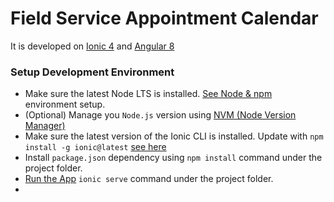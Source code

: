 # Field Service Appointment Calendar
It is developed on [Ionic 4](https://ionicframework.com/docs/) and [Angular 8](https://angular.io/start)

### Setup Development Environment
* Make sure the latest Node LTS is installed. [See Node & npm](https://ionicframework.com/docs/installation/environment#node-npm) environment setup.
* (Optional) Manage you `Node.js` version using [NVM (Node Version Manager)](https://github.com/coreybutler/nvm-windows) 
* Make sure the latest version of the Ionic CLI is installed. Update with `npm install -g ionic@latest` [see here](https://ionicframework.com/docs/installation/cli#install-the-ionic-cli)
* Install `package.json` dependency using `npm install` command under the project folder.
* [Run the App](https://ionicframework.com/docs/installation/cli#run-the-app) `ionic serve` command under the project folder.
*

